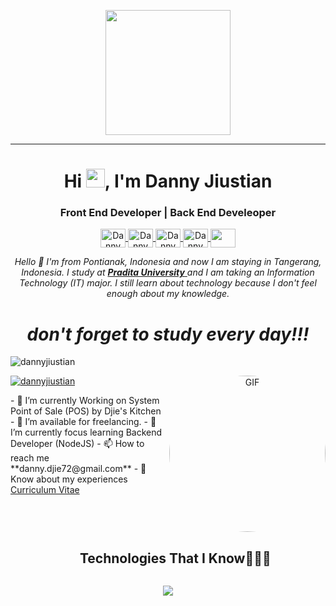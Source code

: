 <p align="center">
  <img src="https://github.com/dannyjiustian/DannyJiustianProfile/assets/26474898/25fb0f29-c621-46ea-88ec-289a4baba907" height="200" />
</p>
<hr>
<h1 align="center">Hi <img src="https://github.com/dannyjiustian/DannyJiustianProfile/assets/26474898/b55e4edb-eaaa-4381-b8e2-f45d25167d8a" width="30px">, I'm Danny Jiustian </h1>
<h3 align="center">Front End Developer | Back End Develeoper</h3>
<p align="center">
  <a href="https://www.linkedin.com/in/dannyjiustian" target="blank">
    <img align="center" src="https://www.svgrepo.com/show/452047/linkedin-1.svg" alt="Danny Jiustian" height="30" width="40" />
  </a>
  <a href="https://www.facebook.com/danny.jiustian.3" target="blank">
    <img align="center" src="https://www.svgrepo.com/show/452196/facebook-1.svg" alt="Danny Jiustian" height="30" width="40" />
  </a>
  <a href="https://www.dribbble.com/dannyjiustian" target="blank">
    <img align="center" src="https://www.svgrepo.com/show/343549/dribble-network-communication-internet-interaction.svg" alt="Danny Jiustian" height="30" width="40" />
  </a>
  <a href="https://www.instagram.com/dannyjiustian" target="blank">
    <img align="center" src="https://www.svgrepo.com/show/452229/instagram-1.svg" alt="Danny Jiustian" height="30" width="40" />
  </a>
  <a href="mailto: danny.djie72@gmail.com">
    <img align="center" src="https://www.svgrepo.com/show/452213/gmail.svg" height="30" width="40" />
  </a>
</p>
</p>
<p align="center">
  <em> Hello 👋 I'm from Pontianak, Indonesia and now I am staying in Tangerang, Indonesia. I study at <a href="https://www.pradita.ac.id/">
      <b>Pradita University</b>
    </a> and I am taking an Information Technology (IT) major. I still learn about technology because I don't feel enough about my knowledge. </em>
  <br>
  <b>
    <i>
      <h1 align="center">don't forget to study every day!!!</h1>
    </i>
  </b>
</p>
<p align="left">
  <img src="https://komarev.com/ghpvc/?username=dannyjiustian&label=Profile%20views&color=0e75b6&style=flat" alt="dannyjiustian" />
</p>
<a target="_blank" align="center">
  <img style="border-radius: 50%;" align="right" top="500" height="250" witdh="auto" alt="GIF" src="https://github.com/dannyjiustian/DannyJiustianProfile/assets/26474898/dd528fa0-d76e-49e6-ac1b-fab106cbd6f7">
</a>
<p align="left">
  <a href="https://instagram.com/dannyjiustian" target="blank">
    <img src="https://img.shields.io/twitter/follow/dannyjiustian?logo=instagram&style=for-the-badge" alt="dannyjiustian" />
  </a>
</p> - 🌱 I’m currently Working on System Point of Sale (POS) by Djie's Kitchen - 🤝 I’m available for freelancing. - 🌱 I’m currently focus learning Backend Developer (NodeJS) - 📫 How to reach me **danny.djie72@gmail.com** - 📄 Know about my experiences <a href="https://drive.google.com/file/d/1awNirU30Nff0JwXW-bZhQPtDqhvaXKTv/view" target="blank">Curriculum Vitae</a>
<br />
<div id="user-content-toc">
  <ul align="center">
    <summary>
      <h2 style="display: inline-block">Technologies That I Know👨🏻‍💻</h2>
    </summary>
  </ul>
</div>
<!--tech stack icons-->
<p align="center">
  <a href="https://skillicons.dev">
    <img src="https://skillicons.dev/icons?i=html,css,js,bootstrap,jquery,react,tailwind,figma,dart,flutter,php,laravel,nodejs,express,java,mongodb,mysql,firebase,postman,arduino,c,cpp,git,github,vscode&perline=14" />
  </a>
</p>

